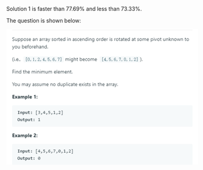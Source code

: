 Solution 1 is faster than 77.69% and less than 73.33%.

The question is shown below:

![img](https://github.com/MingCheng991129/Solutions-to-Leetcode-Problems/blob/master/153.%20Find%20Minimum%20in%20Rotated%20Sorted%20Array/question.png)

